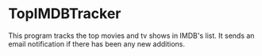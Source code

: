 # TopIMDBTracker
This program tracks the top movies and tv shows in IMDB's list. It sends an email notification if there has been any new additions.
